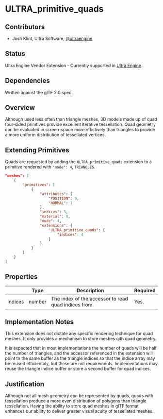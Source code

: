 # ULTRA_primitive_quads

## Contributors

- Josh Klint, Ultra Software, [@ultraengine](https://github.com/ultraengine)

## Status

Ultra Engine Vendor Extension - Currently supported in [Ultra Engine](https://www.ultraengine.com).

## Dependencies

Written against the glTF 2.0 spec.

## Overview

Although used less often than triangle meshes, 3D models made up of quad four-sided primtives provide excellent iterative tessellation. Quad geometry can be evaluated in screen-space more effictively than triangles to provide a more uniform distribution of tessellated vertices. 

## Extending Primitives

Quads are requested by adding the `ULTRA_primitive_quads` extension to a primitive rendered with `"mode": 4`, `TRIANGLES`.

```json
"meshes": [
    {
        "primitives": [
            {
                "attributes": {
                    "POSITION": 0,
                    "NORMAL": 1
                },
                "indices": 3,
                "material": 0,
                "mode": 4,
                "extensions": {
                    "ULTRA_primitive_quads": {
                        "indices": 4
                    }
                }
            }
        ]
    }
]
```

## Properties

| | Type | Description | Required |
|---|---|---|---|
| indices | number | The index of the accessor to read quad indices from. | Yes. |

## Implementation Notes

This extension does not dictate any specific rendering technique for quad meshes. It only provides a mechanism to store meshes qith quad geometry.

It is expected that in most implementations the number of quads will be half the number of triangles, and the accessor referenced in the extension will point to the same buffer as the triangle indices so that the indice array may be reused efficientaly, but these are not requirements. Implementations may reuse the triangle indice buffer or store a second buffer for quad indices.

## Justification

Although not all mesh geometry can be represented by quads, quads with tessellation produce a more even distribution of polygons than triangle tessellation. Having the ability to store quad meshes in glTF format enhances our ability to deliver greater visual acuity of tessellated meshes.
